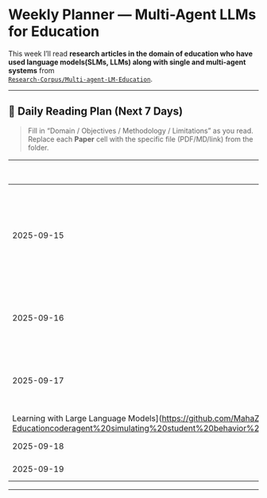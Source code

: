 # Weekly Planner — Multi-Agent LLMs for Education

This week I’ll read **research articles in the domain of education who have used language models(SLMs, LLMs) along with single and multi-agent systems** from  
[`Research-Corpus/Multi-agent-LM-Education`](https://github.com/MahaZainab/Research-Corpus/tree/main/Multi-agent-LM-Education).


---

## 📅 Daily Reading Plan (Next 7 Days)

> Fill in “Domain / Objectives / Methodology / Limitations” as you read.  
> Replace each **Paper** cell with the specific file (PDF/MD/link) from the folder.

| Date       | Day    | Paper | Conference, year | Research Objectives | Methodology | Limitations |
|------------|--------|-------|--------|---------------------|-------------|-------------|
| 2025-09-15 | Monday  | [Enhancing Educational Practices with Multi-Agent Systems: A Review]| *Book"Enhancing Educational Practices: Strategies for Assessing and Improving Learning Outcomes" chapter 3 / 2024* |  |  |  |
| 2025-09-16 | Tuesday  | AAAI / 2025 | [Knowledge Tagging with Large Language Model Based Multi-Agent System](https://github.com/MahaZainab/Research-Corpus/blob/main/Multi-agent-LM-Education/35141-Article%20Text-39208-1-2-20250410.pdf) |  |  |  |
| 2025-09-17 | Wednesday  | *arXiv preprint / 2025* | [CoderAgent: Simulating Student Behavior for Personalized Programming
Learning with Large Language Models](https://github.com/MahaZainab/Research-Corpus/blob/main/Multi-agent-LM-Educationcoderagent%20simulating%20student%20behavior%20for%20personalized%20programming%20learning%20with%20large%20language%20models.pdf) |  |  |  |
| 2025-09-18 | Thursday  | *(paper link/title)* |  |  |  |  |
| 2025-09-19 | Friday  | *(paper link/title)* |  |  |  |  |


---


